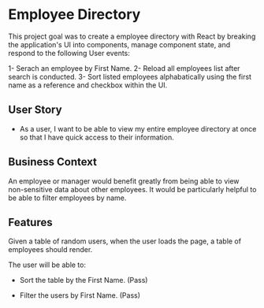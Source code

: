 
# Employee Directory

This project goal was to create a employee directory with React by breaking the application's UI into components, manage component state, and respond to the following User events:

1- Serach an employee by First Name.
2- Reload all employees list after search is conducted.
3- Sort listed employees alphabatically using the first name as a reference and checkbox within the UI.

## User Story

* As a user, I want to be able to view my entire employee directory at once so that I have quick access to their information.

## Business Context

An employee or manager would benefit greatly from being able to view non-sensitive data about other employees. It would be particularly helpful to be able to filter employees by name.

## Features

Given a table of random users, when the user loads the page, a table of employees should render. 

The user will be able to:

  * Sort the table by the First Name. (Pass)

  * Filter the users by First Name. (Pass)

